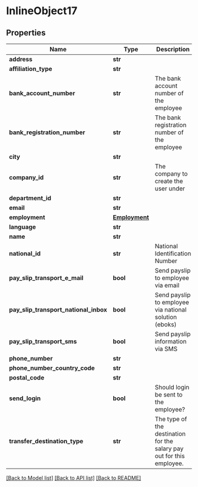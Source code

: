 # InlineObject17

## Properties
Name | Type | Description | Notes
------------ | ------------- | ------------- | -------------
**address** | **str** |  | 
**affiliation_type** | **str** |  | 
**bank_account_number** | **str** | The bank account number of the employee | [optional] 
**bank_registration_number** | **str** | The bank registration number of the employee | [optional] 
**city** | **str** |  | 
**company_id** | **str** | The company to create the user under | 
**department_id** | **str** |  | [optional] 
**email** | **str** |  | [optional] 
**employment** | [**Employment**](Employment.md) |  | [optional] 
**language** | **str** |  | 
**name** | **str** |  | 
**national_id** | **str** | National Identification Number | 
**pay_slip_transport_e_mail** | **bool** | Send payslip to employee via email | [optional] 
**pay_slip_transport_national_inbox** | **bool** | Send payslip to employee via national solution (eboks) | [optional] 
**pay_slip_transport_sms** | **bool** | Send payslip information via SMS | [optional] 
**phone_number** | **str** |  | 
**phone_number_country_code** | **str** |  | [optional] 
**postal_code** | **str** |  | 
**send_login** | **bool** | Should login be sent to the employee? | 
**transfer_destination_type** | **str** | The type of the destination for the salary pay out for this employee. | [default to 'DK Account']

[[Back to Model list]](../README.md#documentation-for-models) [[Back to API list]](../README.md#documentation-for-api-endpoints) [[Back to README]](../README.md)



